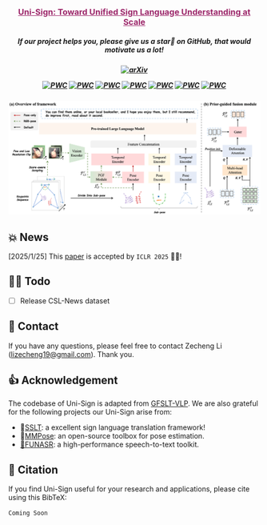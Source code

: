 <h3 align="center"><a href="" style="color:#9C276A">
Uni-Sign: Toward Unified Sign Language Understanding at Scale</a></h3>
<h5 align="center"> 
If our project helps you, please give us a star🌟 on GitHub, that would motivate us a lot!
</h2>

<h5 align="center">

[![arXiv](https://img.shields.io/badge/Arxiv-2501.15187-AD1C18.svg?logo=arXiv)](https://arxiv.org/abs/2501.15187) 

[//]: # ([![CSL-Dataset]&#40;https://img.shields.io/badge/Dataset-%20CSL%20News-blue.svg&#41;]&#40;https://huggingface.co/&#41;)


[![PWC](https://img.shields.io/endpoint.svg?url=https://paperswithcode.com/badge/uni-sign-toward-unified-sign-language/sign-language-recognition-on-ms-asl)](https://paperswithcode.com/sota/sign-language-recognition-on-ms-asl?p=uni-sign-toward-unified-sign-language)
[![PWC](https://img.shields.io/endpoint.svg?url=https://paperswithcode.com/badge/uni-sign-toward-unified-sign-language/sign-language-recognition-on-wlasl100)](https://paperswithcode.com/sota/sign-language-recognition-on-wlasl100?p=uni-sign-toward-unified-sign-language)
[![PWC](https://img.shields.io/endpoint.svg?url=https://paperswithcode.com/badge/uni-sign-toward-unified-sign-language/sign-language-recognition-on-wlasl-2000)](https://paperswithcode.com/sota/sign-language-recognition-on-wlasl-2000?p=uni-sign-toward-unified-sign-language)
[![PWC](https://img.shields.io/endpoint.svg?url=https://paperswithcode.com/badge/uni-sign-toward-unified-sign-language/sign-language-recognition-on-csl-daily)](https://paperswithcode.com/sota/sign-language-recognition-on-csl-daily?p=uni-sign-toward-unified-sign-language)
[![PWC](https://img.shields.io/endpoint.svg?url=https://paperswithcode.com/badge/uni-sign-toward-unified-sign-language/gloss-free-sign-language-translation-on-csl)](https://paperswithcode.com/sota/gloss-free-sign-language-translation-on-csl?p=uni-sign-toward-unified-sign-language)
[![PWC](https://img.shields.io/endpoint.svg?url=https://paperswithcode.com/badge/uni-sign-toward-unified-sign-language/gloss-free-sign-language-translation-on-2)](https://paperswithcode.com/sota/gloss-free-sign-language-translation-on-2?p=uni-sign-toward-unified-sign-language)
[![PWC](https://img.shields.io/endpoint.svg?url=https://paperswithcode.com/badge/uni-sign-toward-unified-sign-language/gloss-free-sign-language-translation-on-3)](https://paperswithcode.com/sota/gloss-free-sign-language-translation-on-3?p=uni-sign-toward-unified-sign-language)
</h5>

[//]: # ([![Hits]&#40;https://hits.seeyoufarm.com/api/count/incr/badge.svg?url=https%3A%2F%2Fgithub.com%2FZechengLi19%2FUni-Sign2&count_bg=%2379C83D&title_bg=%23555555&icon=&icon_color=%23E7E7E7&title=Visitor&edge_flat=false&#41;]&#40;https://hits.seeyoufarm.com&#41;  <br>)


![Uni-Sign](docs/framework.png)

## 💥 News
[2025/1/25] This [paper](https://openreview.net/pdf?id=0Xt7uT04cQ) is accepted by `ICLR 2025` 🎉🎉!


## 👨‍💻 Todo
- [ ] Release CSL-News dataset


[//]: # (## 🛠️ Requirements and Installation)

[//]: # (Coming soon..)

## 📮 Contact
If you have any questions, please feel free to contact Zecheng Li (lizecheng19@gmail.com). Thank you.

## 👍 Acknowledgement
The codebase of Uni-Sign is adapted from [GFSLT-VLP](https://github.com/zhoubenjia/GFSLT-VLP). We are also grateful for the following projects our Uni-Sign arise from:
* 🤟[SSLT](https://github.com/facebookresearch/ssvp_slt): a excellent sign language translation framework!
* 🏃️[MMPose](https://github.com/open-mmlab/mmpose): an open-source toolbox for pose estimation.
* [🤠FUNASR](https://github.com/modelscope/FunASR): a high-performance speech-to-text toolkit.


## 📑 Citation
If you find Uni-Sign useful for your research and applications, please cite using this BibTeX:
```
Coming Soon
```
